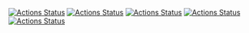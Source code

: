 [![Actions Status](https://github.com/yiwenxue/cpp_template/workflows/MacOS/badge.svg)](https://github.com/yiwenxue/cpp_template/actions)
[![Actions Status](https://github.com/yiwenxue/cpp_template/workflows/Windows/badge.svg)](https://github.com/yiwenxue/cpp_template/actions)
[![Actions Status](https://github.com/yiwenxue/cpp_template/workflows/Ubuntu/badge.svg)](https://github.com/yiwenxue/cpp_template/actions)
[![Actions Status](https://github.com/yiwenxue/cpp_template/workflows/Style/badge.svg)](https://github.com/yiwenxue/cpp_template/actions)
[![Actions Status](https://github.com/yiwenxue/cpp_template/workflows/Install/badge.svg)](https://github.com/yiwenxue/cpp_template/actions)

